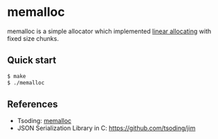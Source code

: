 # memalloc

memalloc is a simple allocator which implemented [linear allocating](https://en.wikipedia.org/wiki/C_dynamic_memory_allocation#Heap-based) with fixed size chunks.

## Quick start

```sh
$ make
$ ./memalloc
```

## References

- Tsoding: [memalloc](https://github.com/tsoding/memalloc/)
- JSON Serialization Library in C: https://github.com/tsoding/jim
